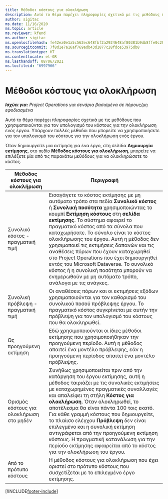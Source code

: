 ```yaml
---
title: Μέθοδοι κόστους για ολοκλήρωση
description: Αυτό το θέμα παρέχει πληροφορίες σχετικά με τις μεθόδους που χρησιμοποιούνται για τον υπολογισμό του κόστους για την ολοκλήρωση ενός έργου.
author: sigitac
ms.date: 11/16/2020
ms.topic: article
ms.reviewer: kfend
ms.author: sigitac
ms.openlocfilehash: fe42ea0e1a5c562ec648fbf2a2924648af80381b9db8ffe0c209cb5247bb2ba2
ms.sourcegitcommit: 7f8d1e7a16af769adb43d1877c28fdce53975db8
ms.translationtype: HT
ms.contentlocale: el-GR
ms.lasthandoff: 08/06/2021
ms.locfileid: "6997966"
---
```

# <a name="cost-to-complete-methods"></a>Μέθοδοι κόστους για ολοκλήρωση

_**Ισχύει για:** Project Operations για σενάρια βασισμένα σε πόρους/μη εφοδιασμένα_

Αυτό το θέμα παρέχει πληροφορίες σχετικά με τις μεθόδους που χρησιμοποιούνται για τον υπολογισμό του κόστους για την ολοκλήρωση ενός έργου. Υπάρχουν πολλές μέθοδοι που μπορείτε να χρησιμοποιήσετε για τον υπολογισμό του κόστους για την ολοκλήρωση ενός έργου. 

Όταν δημιουργείτε μια εκτίμηση για ένα έργο, στη σελίδα **Δημιουργία εκτίμησης**, στο πεδίο **Μέθοδος κόστους για ολοκλήρωση**, μπορείτε να επιλέξετε μία από τις παρακάτω μεθόδους για να ολοκληρώσετε το κόστος.

| Μέθοδος κόστους για ολοκλήρωση    | Περιγραφή                                                                                                                                                                                                                                                                                                                                                                                                                                                                                        |
|------------------------------|----------------------------------------------------------------------------------------------------------------------------------------------------------------------------------------------------------------------------------------------------------------------------------------------------------------------------------------------------------------------------------------------------------------------------------------------------------------------------------------------------|
| Συνολικό κόστος - πραγματική τιμή            | Εισαγάγετε το κόστος εκτίμησης με μη αυτόματο τρόπο στα πεδία **Συνολικό κόστος** ή **Συνολική ποσότητα** χρησιμοποιώντας το κουμπί **Εκτίμηση κόστους** στη **σελίδα εκτίμησης**. Το σύστημα αφαιρεί το πραγματικό κόστος από τα σύνολα που καταχωρήσατε. Το σύνολο είναι το κόστος ολοκλήρωσης του έργου. Αυτή η μέθοδος δεν χρησιμοποιεί τις εκτιμήσεις δαπανών και τις αναθέσεις πόρων που έχουν καταχωρηθεί στο Project Operations που έχει δημιουργηθεί εντός του Microsoft Dataverse. Το συνολικό κόστος ή η συνολική ποσότητα μπορούν να ενημερωθούν με μη αυτόματο τρόπο, ανάλογα με τις ανάγκες.  |
| Συνολική πρόβλεψη - πραγματική τιμή        | Οι αναθέσεις πόρων και οι εκτιμήσεις εξόδων χρησιμοποιούνται για τον καθορισμό του συνολικού ποσού πρόβλεψης έργου. Το πραγματικό κόστος συγκρίνεται με αυτήν την πρόβλεψη για τον υπολογισμό του κόστους που θα ολοκληρωθεί.                                                                                                                                                                                                                                                                          |
| Ως προηγούμενη εκτίμηση         | Εδώ χρησιμοποιούνται οι ίδιες μέθοδοι εκτίμησης που χρησιμοποιήθηκαν την προηγούμενη περίοδο. Αυτή η μέθοδος απαιτεί ένα μοντέλο πρόβλεψης, εάν η προηγούμενη περίοδος απαιτεί ένα μοντέλο πρόβλεψης.                                                                                                                                                                                                                                                                                                                           |
| Ορισμός κόστους για ολοκλήρωση στο μηδέν | Συνήθως χρησιμοποιείται πριν από την κατάργηση του έργου εκτίμησης, αυτή η μέθοδος ταιριάζει με τις συνολικές εκτιμήσεις με καταχωρημένες πραγματικές συναλλαγές και απαλείφει τη στήλη **Κόστος για ολοκλήρωση**. Όταν ολοκληρωθεί, το αποτέλεσμα θα είναι πάντα 100 τοις εκατό. Για κάθε γραμμή κόστους που δημιουργείτε, το πλαίισο ελέγχου **Πρόβλεψη** δεν είναι επιλεγμένο και η συνολική εκτίμηση αντιγράφεται από την προηγούμενη εκτίμηση κόστους. Η πραγματική κατανάλωση για την περίοδο εκτίμησης αφαιρείται από το κόστος για την ολοκλήρωση του έργου.              |
| Από το πρότυπο κόστους           | Η μέθοδος κόστους για ολοκλήρωση που έχει οριστεί στο πρότυπο κόστους που συσχετίζεται με το επιλεγμένο έργο εκτίμησης.                                                                                                                                                                                                                                                                                                                                                                          |


[!INCLUDE[footer-include](../includes/footer-banner.md)]
